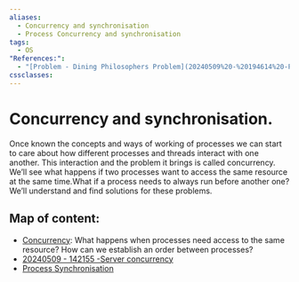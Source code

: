 ```yaml
---
aliases:
  - Concurrency and synchronisation
  - Process Concurrency and synchronisation
tags:
  - OS
"References:":
  - "[Problem - Dining Philosophers Problem](20240509%20-%20194614%20-Problem%20-%20Dining%20Philosophers%20Problem.md)"
cssclasses:
---
```

# Concurrency and synchronisation. 
Once known the concepts and ways of working of processes we can start to care about how different processes and threads interact with one another. This interaction and the problem it brings is called concurrency. We’ll see what happens if two processes want to access the same resource at the same time.What if a process needs to always run before another one? We’ll understand and find solutions for these problems.

## Map of content:

+ [Concurrency](Concurrency.md): What happens when processes need access to the same resource? How can we establish an order between processes? 
+ [20240509 - 142155 -Server concurrency](20240509%20-%20142155%20-Server%20concurrency.md)
+ [Process Synchronisation](20240503%20-%20185543%20-%20Process%20Synchronisation.md)
